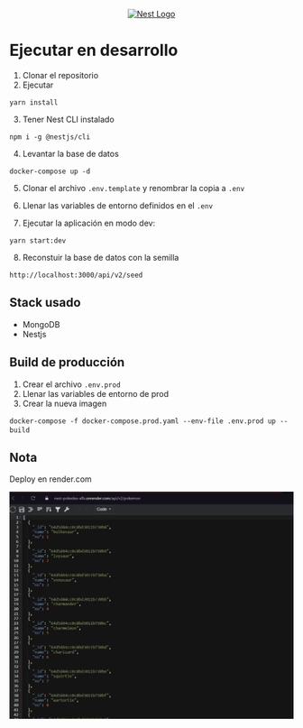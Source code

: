 <p align="center">
  <a href="http://nestjs.com/" target="blank"><img src="https://nestjs.com/img/logo-small.svg" width="200" alt="Nest Logo" /></a>
</p>

# Ejecutar en desarrollo

1. Clonar el repositorio
2. Ejecutar
```
yarn install
```

3. Tener Nest CLI instalado

```
npm i -g @nestjs/cli
```

4. Levantar la base de datos
```
docker-compose up -d
```

5. Clonar el archivo ```.env.template``` y renombrar la copia a ```.env```

6. Llenar las variables de entorno definidos en el ```.env```

7. Ejecutar la aplicación en modo dev:

```
yarn start:dev
```

8. Reconstuir la base de datos con la semilla
```
http://localhost:3000/api/v2/seed
```


## Stack usado

* MongoDB
* Nestjs

## Build de producción

1. Crear el archivo ```.env.prod```
2. Llenar las variables de entorno de prod
3. Crear la nueva imagen
```
docker-compose -f docker-compose.prod.yaml --env-file .env.prod up --build
```


## Nota
Deploy en render.com 

![Example](./public/images/example.png)
